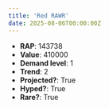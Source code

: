 ```yaml
---
title: 'Red RAWR'
date: 2025-08-06T00:00:00Z
---
```

- **RAP**: 143738
- **Value**: 410000
- **Demand level**: 1
- **Trend**: 2
- **Projected?**: True
- **Hyped?**: True
- **Rare?**: True
